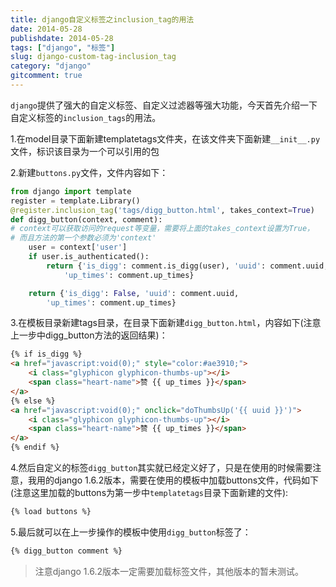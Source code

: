 ```yaml
---
title: django自定义标签之inclusion_tag的用法
date: 2014-05-28
publishdate: 2014-05-28
tags: ["django", "标签"]
slug: django-custom-tag-inclusion_tag
category: "django"
gitcomment: true
---
```


`django`提供了强大的自定义标签、自定义过滤器等强大功能，今天首先介绍一下自定义标签的`inclusion_tags`的用法。

<!--more-->

1.在model目录下面新建templatetags文件夹，在该文件夹下面新建`__init__.py`文件，标识该目录为一个可以引用的包

2.新建`buttons.py`文件，文件内容如下：
```python
from django import template
register = template.Library()
@register.inclusion_tag('tags/digg_button.html', takes_context=True)
def digg_button(context, comment):
# context可以获取访问的request等变量，需要将上面的takes_context设置为True，
# 而且方法的第一个参数必须为'context'
    user = context['user']
    if user.is_authenticated():
        return {'is_digg': comment.is_digg(user), 'uuid': comment.uuid,
            'up_times': comment.up_times}

    return {'is_digg': False, 'uuid': comment.uuid,
        'up_times': comment.up_times}
```

3.在模板目录新建tags目录，在目录下面新建`digg_button.html`，内容如下(注意上一步中digg_button方法的返回结果)：
```html
{% if is_digg %}
<a href="javascript:void(0);" style="color:#ae3910;">
    <i class="glyphicon glyphicon-thumbs-up"></i>
    <span class="heart-name">赞 {{ up_times }}</span>
</a>
{% else %}
<a href="javascript:void(0);" onclick="doThumbsUp('{{ uuid }}')">
    <i class="glyphicon glyphicon-thumbs-up"></i>
    <span class="heart-name">赞 {{ up_times }}</span>
</a>
{% endif %}
```

4.然后自定义的标签`digg_button`其实就已经定义好了，只是在使用的时候需要注意，我用的django 1.6.2版本，需要在使用的模板中加载buttons文件，代码如下(注意这里加载的buttons为第一步中`templatetags`目录下面新建的文件):
```html
{% load buttons %}
```

5.最后就可以在上一步操作的模板中使用`digg_button`标签了：
```html
{% digg_button comment %}
```

> 注意django 1.6.2版本一定需要加载标签文件，其他版本的暂未测试。
